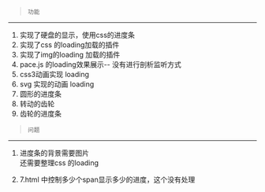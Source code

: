 >     功能

----

1. 实现了硬盘的显示，使用css的进度条
2. 实现了css 的loading加载的插件
3. 实现了img的loading 加载的插件
4. pace.js 的loading效果展示-- 没有进行剖析监听方式
5. css3动画实现 loading
6. svg 实现的动画 loading
7. 圆形的进度条
8. 转动的齿轮
9. 齿轮的进度条

>     问题
 
 ---
 
1. 进度条的背景需要图片  
   还需要整理css 的loading
   
2. 7.html 中控制多少个span显示多少的进度，这个没有处理   